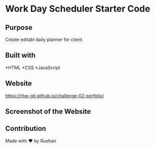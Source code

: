 # Work Day Scheduler Starter Code

## Purpose 
Create editabl daily planner for client  

## Built with
*HTML
*CSS
*JavaScript

## Website
https://rhw-git.github.io/challenge-02-porfolio/

## Screenshot of the Website

## Contribution
Made with ❤️ by Ruohan
